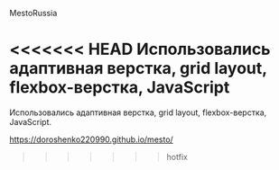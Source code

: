 MestoRussia

<<<<<<< HEAD
Использовались адаптивная верстка, grid layout, flexbox-верстка, JavaScript
=======
Использовались адаптивная верстка, grid layout, flexbox-верстка, JavaScript.

https://doroshenko220990.github.io/mesto/
>>>>>>> hotfix

